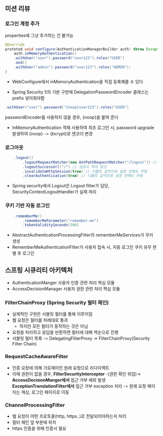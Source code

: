 ## 미션 리뷰
### 로그인 계정 추가
properties에 그냥 추가하는 건 불가능
```java
@Override
proteted void configure(AuthenticationManagerBuilder auth) throw Exception {
	auth.inMemoryAuthentication()
	.withUser("user").password("user123").roles("USER")
	.and()
	.withUser("admin").password("user123").roles("ADMIN");
}
```
- WebConfigure에서 inMemoryAuthentication을 직접 등록해줄 수 있다

- Spring Security 5의 기본 구현체 DelegationPasswordEncoder 클래스는 prefix 넣어줘야함
```java
.withUser("user").password("{noop}user123").roles("USER")
```
passwordEncoder를 사용하지 않을 경우, {noop}을 붙여 준다

- InMemoryAuthentication 객체 사용하여 최초 로그인 시, 
  password upgrade 발생하여 {noop} -> {bcrypt}로 엔코더 변경
### 로그아웃
```java
	.logout()
		.logoutRequestMatcher(new AntPathRequestMatcher("/logout")) // 로그아웃 링크
		.logoutSuccessUrl("/") // 성공시 처리 링크
		.invalidateHttpSession(true) // 디폴트 값이므로 설정 안해도 무방
		.clearAuthentication(true) // 디폴트 값이므로 설정 안해도 무방
```
- Spring security에서 Logout은 Logout filter가 담당, SecurityContextLogoutHandler가 실제 처리
### 쿠키 기반 자동 로그인
```java
	.rememberMe()
		.rememberMeParameter("remember-me")
		.tokenValiditySeconds(300)
```
- AbstractAuthenticationProcessingFilter의 rememberMeServices가 쿠키 생성
- RememberMeAuthenticationFilter가 사용자 접속 시, 자동 로그인 쿠키 유무 판별 후 로그인
## 스프링 시큐리티 아키텍처
- AuthenticationManger 사용자 인증 관련 처리 핵심 모듈
- AccessDecisionManager 사용자 권한 관련 처리 핵심 모듈
### FilterChainProxy (Spring Security 필터 체인)
- 실제적인 구현은 서블릿 필터를 통해 이루어짐
- 웹 요청은 필터를 차례대로 통과
  - 하지만 모든 필터가 동작하는 것은 아님
- 요청을 처리하고 응답을 반환하면 필터에 대해 역순으로 진행
- 서블릿 필터 목록 -> DelegatingFilterProxy -> FilterChainProxy(Security Filter Chain)
### RequestCacheAwareFilter
- 인증 요청에 의해 가로채어진 원래 요청으로 리다이렉트
- 이때 권한이 없을 경우, 
  **FilterSecurityInterceptor** -(권한 확인 위임)-> **AccessDecisionManger에서** 접근 거부 예외 발생 **ExceptionTranslationFilter에서** 접근 거부 exception 처리
  -> 원래 요청 페이지는 캐싱, 로그인 페이지로 이동
### ChannelProcessingFilter
- 웹 요청이 어떤 프로토콜(http, https..)로 전달되어야하는지 처리
- 필터 체인 앞 부분에 위치
- https 인증을 위해 인증서 필요